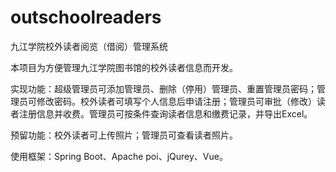 # outschoolreaders
九江学院校外读者阅览（借阅）管理系统

本项目为方便管理九江学院图书馆的校外读者信息而开发。

实现功能：超级管理员可添加管理员、删除（停用）管理员、重置管理员密码；管理员可修改密码。校外读者可填写个人信息后申请注册；管理员可审批（修改）读者注册信息并收费。管理员可按条件查询读者信息和缴费记录，并导出Excel。

预留功能：校外读者可上传照片；管理员可查看读者照片。

使用框架：Spring Boot、Apache poi、jQurey、Vue。
